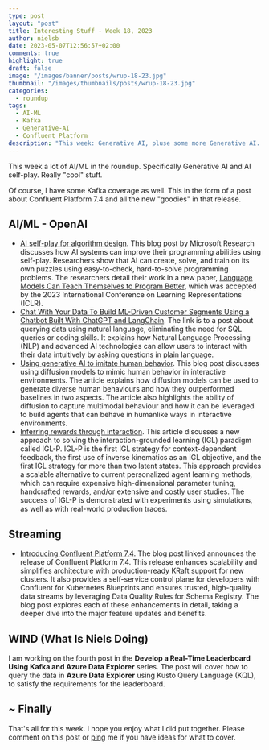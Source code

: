 ```yaml
---
type: post
layout: "post"
title: Interesting Stuff - Week 18, 2023
author: nielsb
date: 2023-05-07T12:56:57+02:00
comments: true
highlight: true
draft: false
image: "/images/banner/posts/wrup-18-23.jpg"
thumbnail: "/images/thumbnails/posts/wrup-18-23.jpg"
categories:
  - roundup
tags:
  - AI-ML
  - Kafka
  - Generative-AI
  - Confluent Platform
description: "This week: Generative AI, pluse some more Generative AI. Build ML segments using chatbots, ChatGPT and LangChain. Confluent Platform 7.4 is released, some interesting things in that release."
---
```


This week a lot of AI/ML in the roundup. Specifically Generative AI and AI self-play. Really "cool" stuff.

Of course, I have some Kafka coverage as well. This in the form of a post about Confluent Platform 7.4 and all the new "goodies" in that release.

<!--more-->

## AI/ML - OpenAI

* [AI self-play for algorithm design][1]. This blog post by Microsoft Research discusses how AI systems can improve their programming abilities using self-play. Researchers show that AI can create, solve, and train on its own puzzles using easy-to-check, hard-to-solve programming problems. The researchers detail their work in a new paper, [Language Models Can Teach Themselves to Program Better][2], which was accepted by the 2023 International Conference on Learning Representations (ICLR).
* [Chat With Your Data To Build ML-Driven Customer Segments Using a Chatbot Built With ChatGPT and LangChain][3]. The link is to a post about querying data using natural language, eliminating the need for SQL queries or coding skills. It explains how Natural Language Processing (NLP) and advanced AI technologies can allow users to interact with their data intuitively by asking questions in plain language.
* [Using generative AI to imitate human behavior][4]. This blog post discusses using diffusion models to mimic human behavior in interactive environments. The article explains how diffusion models can be used to generate diverse human behaviours and how they outperformed baselines in two aspects. The article also highlights the ability of diffusion to capture multimodal behaviour and how it can be leveraged to build agents that can behave in humanlike ways in interactive environments.
* [Inferring rewards through interaction][4]. This article discusses a new approach to solving the interaction-grounded learning (IGL) paradigm called IGL-P. IGL-P is the first IGL strategy for context-dependent feedback, the first use of inverse kinematics as an IGL objective, and the first IGL strategy for more than two latent states. This approach provides a scalable alternative to current personalized agent learning methods, which can require expensive high-dimensional parameter tuning, handcrafted rewards, and/or extensive and costly user studies. The success of IGL-P is demonstrated with experiments using simulations, as well as with real-world production traces.

## Streaming

* [Introducing Confluent Platform 7.4][6]. The blog post linked announces the release of Confluent Platform 7.4. This release enhances scalability and simplifies architecture with production-ready KRaft support for new clusters. It also provides a self-service control plane for developers with Confluent for Kubernetes Blueprints and ensures trusted, high-quality data streams by leveraging Data Quality Rules for Schema Registry. The blog post explores each of these enhancements in detail, taking a deeper dive into the major feature updates and benefits.

## WIND (What Is Niels Doing)

I am working on the fourth post in the **Develop a Real-Time Leaderboard Using Kafka and Azure Data Explorer** series. The post will cover how to query the data in **Azure Data Explorer** using Kusto Query Language (KQL), to satisfy the requirements for the leaderboard.

## ~ Finally

That's all for this week. I hope you enjoy what I did put together. Please comment on this post or [ping][ma] me if you have ideas for what to cover.

[ma]: mailto:niels.it.berglund@gmail.com
[mp]: https://blog.acolyer.org
[iq]: https://www.infoq.com/
[ew]: http://sqlonice.com/
[re]: http://blog.revolutionanalytics.com
[sqsk]: https://www.sqlskills.com
[mdaveyblog]: https://mdavey.wordpress.com/
[charlblog]: https://charlla.com/

[jovpop]: https://twitter.com/JovanPop_MSFT
[bobw]: https://twitter.com/bobwardms
[revod]: https://twitter.com/revodavid
[lonny]: https://twitter.com/sqL_handLe
[ewtw]: https://twitter.com/sqlOnIce
[buckw]: https://twitter.com/BuckWoodyMSFT
[mattw]: https://twitter.com/matthewwarren
[murba]: https://twitter.com/muratdemirbas
[daveda]: https://twitter.com/davidthecoder
[adcol]: https://twitter.com/adriancolyer
[jesrod]: https://twitter.com/jrdothoughts
[tomaz]: https://twitter.com/tomaz_tsql
[dataart]: https://twitter.com/dataartisans
[luis]: https://twitter.com/luis_de_sousa
[benstop]: https://twitter.com/benstopford
[conflu]: https://twitter.com/confluentinc
[tylert]: https://twitter.com/tyler_treat
[andrewng]: https://twitter.com/AndrewYNg
[lawr]: https://twitter.com/bytezn
[jue]: https://twitter.com/b0rk
[yan]: https://twitter.com/theburningmonk
[danny]: https://twitter.com/g9yuayon
[rmoff]: https://twitter.com/rmoff
[ryansw]: https://twitter.com/ryanswanstrom
[pabloc]: https://twitter.com/pabloc_ds
[mklep]: https://twitter.com/martinkl
[mdavey]: https://twitter.com/matt_davey
[jboner]: https://twitter.com/jboner
[joeduff]: https://twitter.com/funcOfJoe
[charl]: https://twitter.com/charllamprecht
[dbricks]: https://twitter.com/databricks
[adsit]: https://twitter.com/SitnikAdam
[vicky]: https://twitter.com/vickyharp
[dscentral]: https://twitter.com/DataScienceCtrl
[natemc]: https://twitter.com/natemcmaster
[ads]: https://twitter.com/azuredatastudio
[travw]: https://twitter.com/radtravis
[emilk]: https://twitter.com/IsTheArchitect
[netflx]: https://netflixtechblog.com/

[1]: https://www.microsoft.com/en-us/research/blog/ai-self-play-for-algorithm-design/
[2]: https://arxiv.org/pdf/2207.14502.pdf
[3]: https://pub.towardsai.net/chat-with-your-data-to-build-ml-driven-customer-segments-using-a-chatbot-built-with-chatgpt-and-e43259d592fe
[4]: https://www.microsoft.com/en-us/research/blog/using-enerative-ai-to-imitate-human-behavior/
[5]: https://www.microsoft.com/en-us/research/blog/inferring-rewards-through-interaction/
[6]: https://www.confluent.io/blog/introducing-confluent-platform-7-4/
